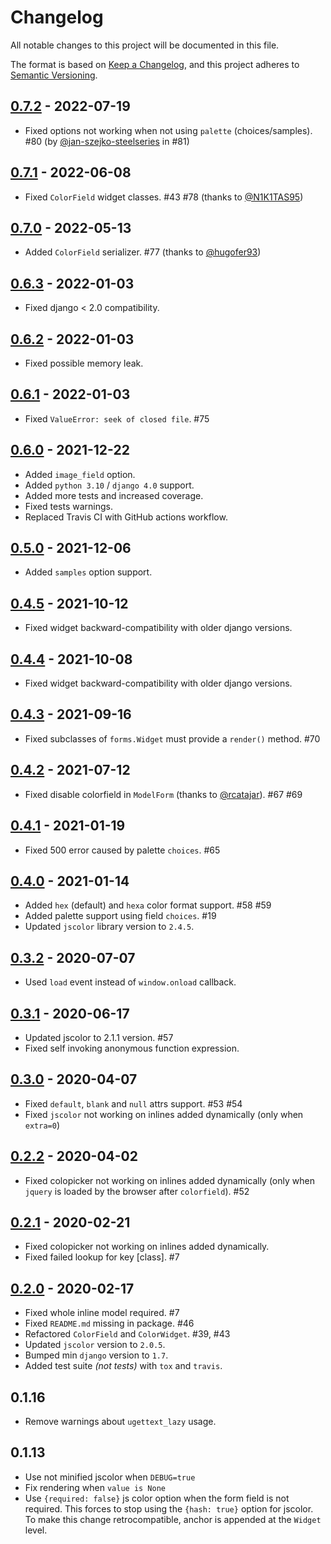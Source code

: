 # Changelog
All notable changes to this project will be documented in this file.

The format is based on [Keep a Changelog](https://keepachangelog.com/en/1.0.0/),
and this project adheres to [Semantic Versioning](https://semver.org/spec/v2.0.0.html).

## [0.7.2](https://github.com/fabiocaccamo/django-colorfield/releases/tag/0.7.2) - 2022-07-19
-   Fixed options not working when not using `palette` (choices/samples). #80 (by [@jan-szejko-steelseries](https://github.com/jan-szejko-steelseries) in #81)

## [0.7.1](https://github.com/fabiocaccamo/django-colorfield/releases/tag/0.7.1) - 2022-06-08
-   Fixed `ColorField` widget classes. #43 #78 (thanks to [@N1K1TAS95](https://github.com/N1K1TAS95))

## [0.7.0](https://github.com/fabiocaccamo/django-colorfield/releases/tag/0.7.0) - 2022-05-13
-   Added `ColorField` serializer. #77 (thanks to [@hugofer93](https://github.com/hugofer93))

## [0.6.3](https://github.com/fabiocaccamo/django-colorfield/releases/tag/0.6.3) - 2022-01-03
-   Fixed django < 2.0 compatibility.

## [0.6.2](https://github.com/fabiocaccamo/django-colorfield/releases/tag/0.6.2) - 2022-01-03
-   Fixed possible memory leak.

## [0.6.1](https://github.com/fabiocaccamo/django-colorfield/releases/tag/0.6.1) - 2022-01-03
-   Fixed `ValueError: seek of closed file`. #75

## [0.6.0](https://github.com/fabiocaccamo/django-colorfield/releases/tag/0.6.0) - 2021-12-22
-   Added `image_field` option.
-   Added `python 3.10` / `django 4.0` support.
-   Added more tests and increased coverage.
-   Fixed tests warnings.
-   Replaced Travis CI with GitHub actions workflow.

## [0.5.0](https://github.com/fabiocaccamo/django-colorfield/releases/tag/0.5.0) - 2021-12-06
-   Added `samples` option support.

## [0.4.5](https://github.com/fabiocaccamo/django-colorfield/releases/tag/0.4.5) - 2021-10-12
-   Fixed widget backward-compatibility with older django versions.

## [0.4.4](https://github.com/fabiocaccamo/django-colorfield/releases/tag/0.4.4) - 2021-10-08
-   Fixed widget backward-compatibility with older django versions.

## [0.4.3](https://github.com/fabiocaccamo/django-colorfield/releases/tag/0.4.3) - 2021-09-16
-   Fixed subclasses of `forms.Widget` must provide a `render()` method. #70

## [0.4.2](https://github.com/fabiocaccamo/django-colorfield/releases/tag/0.4.2) - 2021-07-12
-   Fixed disable colorfield in `ModelForm` (thanks to [@rcatajar](https://github.com/rcatajar)). #67 #69

## [0.4.1](https://github.com/fabiocaccamo/django-colorfield/releases/tag/0.4.1) - 2021-01-19
-   Fixed 500 error caused by palette `choices`. #65

## [0.4.0](https://github.com/fabiocaccamo/django-colorfield/releases/tag/0.4.0) - 2021-01-14
-   Added `hex` (default) and `hexa` color format support. #58 #59
-   Added palette support using field `choices`. #19
-   Updated `jscolor` library version to `2.4.5`.

## [0.3.2](https://github.com/fabiocaccamo/django-colorfield/releases/tag/0.3.2) - 2020-07-07
-   Used `load` event instead of `window.onload` callback.

## [0.3.1](https://github.com/fabiocaccamo/django-colorfield/releases/tag/0.3.1) - 2020-06-17
-   Updated jscolor to 2.1.1 version. #57
-   Fixed self invoking anonymous function expression.

## [0.3.0](https://github.com/fabiocaccamo/django-colorfield/releases/tag/0.3.0) - 2020-04-07
-   Fixed `default`, `blank` and `null` attrs support. #53 #54
-   Fixed `jscolor` not working on inlines added dynamically (only when `extra=0`)

## [0.2.2](https://github.com/fabiocaccamo/django-colorfield/releases/tag/0.2.2) - 2020-04-02
-   Fixed colopicker not working on inlines added dynamically (only when `jquery` is loaded by the browser after `colorfield`). #52

## [0.2.1](https://github.com/fabiocaccamo/django-colorfield/releases/tag/0.2.1) - 2020-02-21
-   Fixed colopicker not working on inlines added dynamically.
-   Fixed failed lookup for key [class]. #7

## [0.2.0](https://github.com/fabiocaccamo/django-colorfield/releases/tag/0.2.0) - 2020-02-17
-   Fixed whole inline model required. #7
-   Fixed `README.md` missing in package. #46
-   Refactored `ColorField` and `ColorWidget`. #39, #43
-   Updated `jscolor` version to `2.0.5`.
-   Bumped min `django` version to `1.7`.
-   Added test suite *(not tests)* with `tox` and `travis`.

## 0.1.16
-   Remove warnings about `ugettext_lazy` usage.

## 0.1.13
-   Use not minified jscolor when `DEBUG=true`
-   Fix rendering when `value is None`
-   Use `{required: false}` js color option when the form field is not required. This forces to stop using the `{hash: true}` option for jscolor. To make this change retrocompatible, anchor is appended at the `Widget` level.
